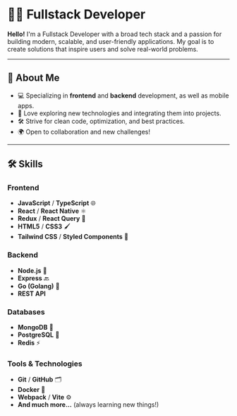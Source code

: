 

# 👨‍💻 Fullstack Developer

**Hello!** I'm a Fullstack Developer with a broad tech stack and a passion for building modern, scalable, and user-friendly applications. My goal is to create solutions that inspire users and solve real-world problems.

---

## 🌟 About Me

- 💻 Specializing in **frontend** and **backend** development, as well as mobile apps.
- 🚀 Love exploring new technologies and integrating them into projects.
- 🛠 Strive for clean code, optimization, and best practices.
- 🌍 Open to collaboration and new challenges!

---

## 🛠 Skills

### Frontend
- **JavaScript** / **TypeScript** 🌐
- **React** / **React Native** ⚛️
- **Redux** / **React Query** 🔄
- **HTML5** / **CSS3** 🖌️
- **Tailwind CSS** / **Styled Components** 🎨

### Backend
- **Node.js** 💽
- **Express** 🔙
- **Go (Golang)** 🐹
- **REST API**

### Databases
- **MongoDB** 📂
- **PostgreSQL** 🐘
- **Redis** ⚡

### Tools & Technologies
- **Git** / **GitHub** 🗂
- **Docker** 🐳
- **Webpack** / **Vite** ⚙️
- **And much more...** (always learning new things!)




